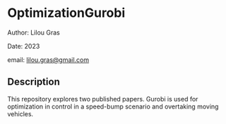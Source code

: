 # OptimizationGurobi

Author: Lilou Gras

Date: 2023

email: lilou.gras@gmail.com


## Description
This repository explores two published papers. Gurobi is used for optimization in control in a speed-bump scenario and overtaking moving vehicles. 
